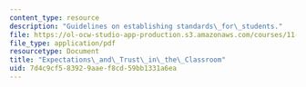 ```yaml
---
content_type: resource
description: "Guidelines on establishing standards\_for\_students."
file: https://ol-ocw-studio-app-production.s3.amazonaws.com/courses/11-129-educational-theory-and-practice-i-fall-2011/7d4c9cf583929aaef8cd59bb1331a6ea_MIT11_129F11_expect.pdf
file_type: application/pdf
resourcetype: Document
title: "Expectations\_and\_Trust\_in\_the\_Classroom"
uid: 7d4c9cf5-8392-9aae-f8cd-59bb1331a6ea
---
```

